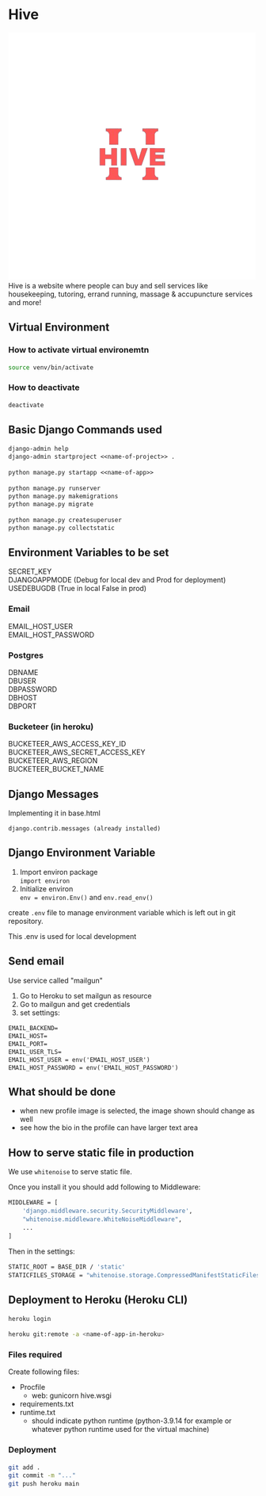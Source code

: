 # Hive

![image](image/logo.png)
Hive is a website where people can buy and sell services like housekeeping, tutoring, errand running, massage & accupuncture services and more!

## Virtual Environment

### How to activate virtual environemtn

```bash
source venv/bin/activate
```

### How to deactivate

```bash
deactivate
```

## Basic Django Commands used

```
django-admin help
django-admin startproject <<name-of-project>> .

python manage.py startapp <<name-of-app>>

python manage.py runserver
python manage.py makemigrations
python manage.py migrate

python manage.py createsuperuser
python manage.py collectstatic
```

## Environment Variables to be set

SECRET_KEY  
DJANGOAPPMODE (Debug for local dev and Prod for deployment)  
USEDEBUGDB (True in local False in prod)

### Email

EMAIL_HOST_USER  
EMAIL_HOST_PASSWORD

### Postgres

DBNAME  
DBUSER  
DBPASSWORD  
DBHOST  
DBPORT

### Bucketeer (in heroku)

BUCKETEER_AWS_ACCESS_KEY_ID  
BUCKETEER_AWS_SECRET_ACCESS_KEY  
BUCKETEER_AWS_REGION  
BUCKETEER_BUCKET_NAME

## Django Messages

Implementing it in base.html

```
django.contrib.messages (already installed)
```

## Django Environment Variable

1. Import environ package  
   `import environ`
2. Initialize environ  
   `env = environ.Env()` and `env.read_env()`

create `.env` file to manage environment variable which is left out in git repository.

This .env is used for local development

## Send email

Use service called "mailgun"

1. Go to Heroku to set mailgun as resource
2. Go to mailgun and get credentials
3. set settings:

```
EMAIL_BACKEND=
EMAIL_HOST=
EMAIL_PORT=
EMAIL_USER_TLS=
EMAIL_HOST_USER = env('EMAIL_HOST_USER')
EMAIL_HOST_PASSWORD = env('EMAIL_HOST_PASSWORD')
```

## What should be done

- when new profile image is selected, the image shown should change as well
- see how the bio in the profile can have larger text area

## How to serve static file in production

We use `whitenoise` to serve static file.

Once you install it you should add following to Middleware:

```bash
MIDDLEWARE = [
    'django.middleware.security.SecurityMiddleware',
    "whitenoise.middleware.WhiteNoiseMiddleware",
    ...
]
```

Then in the settings:

```bash
STATIC_ROOT = BASE_DIR / 'static'
STATICFILES_STORAGE = "whitenoise.storage.CompressedManifestStaticFilesStorage"
```

## Deployment to Heroku (Heroku CLI)

```bash
heroku login
```

```bash
heroku git:remote -a <name-of-app-in-heroku>
```

### Files required

Create following files:

- Procfile
  - web: gunicorn hive.wsgi
- requirements.txt
- runtime.txt
  - should indicate python runtime (python-3.9.14 for example or whatever python runtime used for the virtual machine)

### Deployment

```bash
git add .
git commit -m "..."
git push heroku main
```
